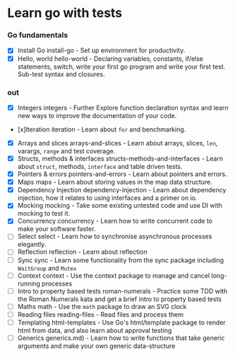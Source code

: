 # Learn go with tests

### Go fundamentals

- [x] Install Go install-go - Set up environment for productivity.
- [x] Hello, world hello-world - Declaring variables, constants, if/else statements, switch, write your first go program and write your first test. Sub-test syntax and closures.

### out 

- [x] Integers integers - Further Explore function declaration syntax and learn new ways to improve the documentation of your code.
- [x]Iteration iteration - Learn about `for` and benchmarking.
- [x] Arrays and slices arrays-and-slices - Learn about arrays, slices, `len`, varargs, `range` and test coverage.
- [x] Structs, methods & interfaces structs-methods-and-interfaces - Learn about `struct`, methods, `interface` and table driven tests.
- [x] Pointers & errors pointers-and-errors - Learn about pointers and errors.
- [x] Maps maps - Learn about storing values in the map data structure.
- [x] Dependency Injection dependency-injection - Learn about dependency injection, how it relates to using interfaces and a primer on io.
- [x] Mocking mocking - Take some existing untested code and use DI with mocking to test it.
- [x] Concurrency concurrency - Learn how to write concurrent code to make your software faster.
- [ ] Select select - Learn how to synchronise asynchronous processes elegantly.
- [ ] Reflection reflection - Learn about reflection
- [ ] Sync sync - Learn some functionality from the sync package including `WaitGroup` and `Mutex`
- [ ] Context context - Use the context package to manage and cancel long-running processes
- [ ] Intro to property based tests roman-numerals - Practice some TDD with the Roman Numerals kata and get a brief intro to property based tests
- [ ] Maths math - Use the `math` package to draw an SVG clock
- [ ] Reading files reading-files - Read files and process them
- [ ] Templating html-templates - Use Go's html/template package to render html from data, and also learn about approval testing
- [ ] Generics generics.md) - Learn how to write functions that take generic arguments and make your own generic data-structure
